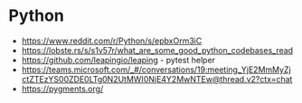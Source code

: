 # Python
* https://www.reddit.com/r/Python/s/epbxOrm3iC
* https://lobste.rs/s/s1v57r/what_are_some_good_python_codebases_read 
* https://github.com/leapingio/leaping - pytest helper
* https://teams.microsoft.com/_#/conversations/19:meeting_YjE2MmMyZjctZTEzYS00ZDE0LTg0N2UtMWI0NjE4Y2MwNTEw@thread.v2?ctx=chat 
* https://pygments.org/

